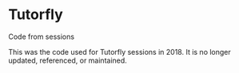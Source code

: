 # Tutorfly
Code from sessions

This was the code used for Tutorfly sessions in 2018. It is no longer updated, referenced, or maintained.
